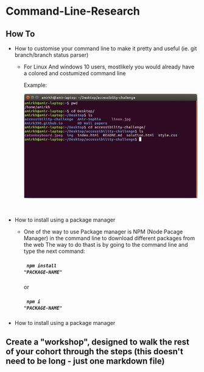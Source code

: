 # Command-Line-Research

## How To
+ How to customise your command line to make it pretty and useful (ie. git branch/branch status parser)

  + For Linux And windows 10 users, mostlikely you would already have a colored and costumized command line

    Example:

    ![linux](https://github.com/Amirk390/Command-Line-Research/blob/master/linux.jpg)

  
+ How to install using a package manager

  + One of the way to use Package manager is NPM (Node Pacage Manager) in the command line to download different packages from the web
    The way to do thast is by going to the command line and type the next command: 
    
    ##### <code> npm install "PACKAGE-NAME"</code>

     or    

    ##### <code> npm i "PACKAGE-NAME"</code>
  
+ How to install using a package manager

##
## Create a "workshop", designed to walk the rest of your cohort through the steps (this doesn't need to be long - just one markdown file)
